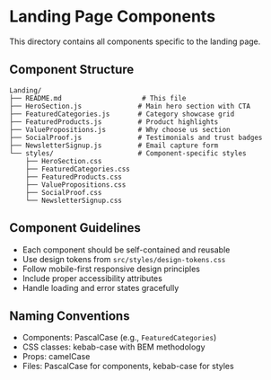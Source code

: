 # Landing Page Components

This directory contains all components specific to the landing page.

## Component Structure

```
Landing/
├── README.md                    # This file
├── HeroSection.js              # Main hero section with CTA
├── FeaturedCategories.js       # Category showcase grid
├── FeaturedProducts.js         # Product highlights
├── ValuePropositions.js        # Why choose us section
├── SocialProof.js              # Testimonials and trust badges
├── NewsletterSignup.js         # Email capture form
└── styles/                     # Component-specific styles
    ├── HeroSection.css
    ├── FeaturedCategories.css
    ├── FeaturedProducts.css
    ├── ValuePropositions.css
    ├── SocialProof.css
    └── NewsletterSignup.css
```

## Component Guidelines

- Each component should be self-contained and reusable
- Use design tokens from `src/styles/design-tokens.css`
- Follow mobile-first responsive design principles
- Include proper accessibility attributes
- Handle loading and error states gracefully

## Naming Conventions

- Components: PascalCase (e.g., `FeaturedCategories`)
- CSS classes: kebab-case with BEM methodology
- Props: camelCase
- Files: PascalCase for components, kebab-case for styles
